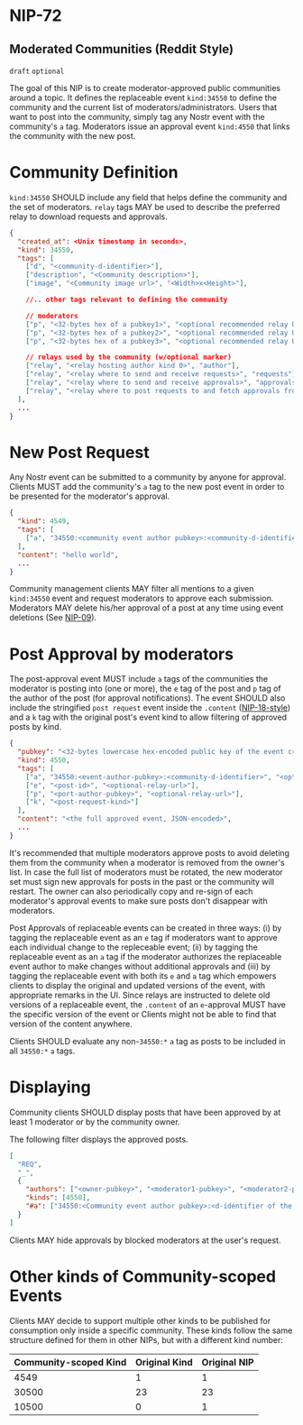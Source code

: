 NIP-72
======

Moderated Communities (Reddit Style)
------------------------------------

`draft` `optional`

The goal of this NIP is to create moderator-approved public communities around a topic. It defines the replaceable event `kind:34550` to define the community and the current list of moderators/administrators. Users that want to post into the community, simply tag any Nostr event with the community's `a` tag. Moderators issue an approval event `kind:4550` that links the community with the new post.

# Community Definition

`kind:34550` SHOULD include any field that helps define the community and the set of moderators. `relay` tags MAY be used to describe the preferred relay to download requests and approvals.

```json
{
  "created_at": <Unix timestamp in seconds>,
  "kind": 34550,
  "tags": [
    ["d", "<community-d-identifier>"],
    ["description", "<Community description>"],
    ["image", "<Community image url>", "<Width>x<Height>"],

    //.. other tags relevant to defining the community

    // moderators
    ["p", "<32-bytes hex of a pubkey1>", "<optional recommended relay URL>", "moderator"],
    ["p", "<32-bytes hex of a pubkey2>", "<optional recommended relay URL>", "moderator"],
    ["p", "<32-bytes hex of a pubkey3>", "<optional recommended relay URL>", "moderator"],

    // relays used by the community (w/optional marker)
    ["relay", "<relay hosting author kind 0>", "author"],
    ["relay", "<relay where to send and receive requests>", "requests"],
    ["relay", "<relay where to send and receive approvals>", "approvals"],
    ["relay", "<relay where to post requests to and fetch approvals from>"]
  ],
  ...
}
```

# New Post Request

Any Nostr event can be submitted to a community by anyone for approval. Clients MUST add the community's `a` tag to the new post event in order to be presented for the moderator's approval.

```json
{
  "kind": 4549,
  "tags": [
    ["a", "34550:<community event author pubkey>:<community-d-identifier>", "<optional-relay-url>"],
  ],
  "content": "hello world",
  ...
}
```

Community management clients MAY filter all mentions to a given `kind:34550` event and request moderators to approve each submission. Moderators MAY delete his/her approval of a post at any time using event deletions (See [NIP-09](09.md)).

# Post Approval by moderators

The post-approval event MUST include `a` tags of the communities the moderator is posting into (one or more), the `e` tag of the post and `p` tag of the author of the post (for approval notifications). The event SHOULD also include the stringified `post request` event inside the `.content` ([NIP-18-style](18.md)) and a `k` tag with the original post's event kind to allow filtering of approved posts by kind.

```json
{
  "pubkey": "<32-bytes lowercase hex-encoded public key of the event creator>",
  "kind": 4550,
  "tags": [
    ["a", "34550:<event-author-pubkey>:<community-d-identifier>", "<optional-relay-url>"],
    ["e", "<post-id>", "<optional-relay-url>"],
    ["p", "<port-author-pubkey>", "<optional-relay-url>"],
    ["k", "<post-request-kind>"]
  ],
  "content": "<the full approved event, JSON-encoded>",
  ...
}
```

It's recommended that multiple moderators approve posts to avoid deleting them from the community when a moderator is removed from the owner's list. In case the full list of moderators must be rotated, the new moderator set must sign new approvals for posts in the past or the community will restart. The owner can also periodically copy and re-sign of each moderator's approval events to make sure posts don't disappear with moderators.

Post Approvals of replaceable events can be created in three ways: (i) by tagging the replaceable event as an `e` tag if moderators want to approve each individual change to the repleceable event; (ii) by tagging the replaceable event as an `a` tag if the moderator authorizes the replaceable event author to make changes without additional approvals and (iii) by tagging the replaceable event with both its `e` and `a` tag which empowers clients to display the original and updated versions of the event, with appropriate remarks in the UI. Since relays are instructed to delete old versions of a replaceable event, the `.content` of an `e`-approval MUST have the specific version of the event or Clients might not be able to find that version of the content anywhere.

Clients SHOULD evaluate any non-`34550:*` `a` tag as posts to be included in all `34550:*` `a` tags.

# Displaying

Community clients SHOULD display posts that have been approved by at least 1 moderator or by the community owner.

The following filter displays the approved posts.

```json
[
  "REQ",
  "_",
  {
    "authors": ["<owner-pubkey>", "<moderator1-pubkey>", "<moderator2-pubkey>", "<moderator3-pubkey>", ...],
    "kinds": [4550],
    "#a": ["34550:<Community event author pubkey>:<d-identifier of the community>"],
  }
]
```

Clients MAY hide approvals by blocked moderators at the user's request.

# Other kinds of Community-scoped Events

Clients MAY decide to support multiple other kinds to be published for consumption only inside a specific community. These kinds follow the same structure defined for them in other NIPs, but with a different kind number:

| Community-scoped Kind   | Original Kind   | Original NIP   |
| ----------------------- | --------------- | -------------- |
| 4549                    | 1               | 1              |
| 30500                   | 23              | 23             |
| 10500                   | 0               | 1              |
